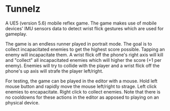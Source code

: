 # Tunnelz
A UE5 (version 5.6) mobile reflex game.  The game makes use of mobile devices' IMU sensors data to detect wrist flick gestures which are used for gameplay.
  
The game is an endless runner played in portrait mode.  The goal is to collect incapacitated enemies to get the highest score possible.  Tapping an enemy will incapacitate them.  A wrist flick off the phone's right axis will kill and "collect" all incapacitated enemies which will higher the score (+1 per enemy).  Enemies will try to collide with the player and a wrist flick off the phone's up axis will strafe the player left/right.
  
For testing, the game can be played in the editor with a mouse.  Hold left mouse button and rapidly move the mouse left/right to strage.  Left click enemies to encapacitate.  Right click to collect enemies.  Note that there is no cooldowns for these actions in the editor as apposed to playing on an physical device.